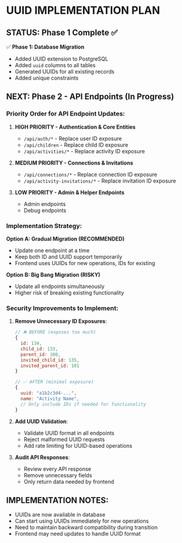 # UUID IMPLEMENTATION PLAN

## STATUS: Phase 1 Complete ✅
✅ **Phase 1: Database Migration**
- Added UUID extension to PostgreSQL
- Added `uuid` columns to all tables
- Generated UUIDs for all existing records
- Added unique constraints

## NEXT: Phase 2 - API Endpoints (In Progress)

### Priority Order for API Endpoint Updates:

1. **HIGH PRIORITY - Authentication & Core Entities**
   - `/api/auth/*` - Replace user ID exposure
   - `/api/children` - Replace child ID exposure  
   - `/api/activities/*` - Replace activity ID exposure

2. **MEDIUM PRIORITY - Connections & Invitations**
   - `/api/connections/*` - Replace connection ID exposure
   - `/api/activity-invitations/*` - Replace invitation ID exposure

3. **LOW PRIORITY - Admin & Helper Endpoints**
   - Admin endpoints
   - Debug endpoints

### Implementation Strategy:

**Option A: Gradual Migration (RECOMMENDED)**
- Update one endpoint at a time
- Keep both ID and UUID support temporarily
- Frontend uses UUIDs for new operations, IDs for existing

**Option B: Big Bang Migration (RISKY)**
- Update all endpoints simultaneously
- Higher risk of breaking existing functionality

### Security Improvements to Implement:

1. **Remove Unnecessary ID Exposures**:
   ```javascript
   // ❌ BEFORE (exposes too much)
   {
     id: 134,
     child_id: 133,
     parent_id: 100,
     invited_child_id: 135,
     invited_parent_id: 101
   }
   
   // ✅ AFTER (minimal exposure)
   {
     uuid: "a1b2c3d4-...",
     name: "Activity Name",
     // Only include IDs if needed for functionality
   }
   ```

2. **Add UUID Validation**:
   - Validate UUID format in all endpoints
   - Reject malformed UUID requests
   - Add rate limiting for UUID-based operations

3. **Audit API Responses**:
   - Review every API response
   - Remove unnecessary fields
   - Only return data needed by frontend

## IMPLEMENTATION NOTES:

- UUIDs are now available in database
- Can start using UUIDs immediately for new operations
- Need to maintain backward compatibility during transition
- Frontend may need updates to handle UUID format